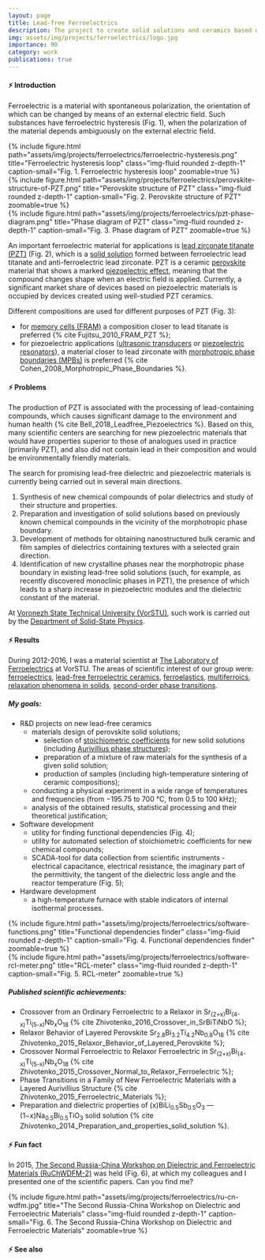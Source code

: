 ```yaml
---
layout: page
title: Lead-free Ferroelectrics
description: The project to create solid solutions and ceramics based on them for new environmentally friendly and sustainable nano- and microelectronics materials.
img: assets/img/projects/ferroelectrics/logo.jpg
importance: 90
category: work
publications: true
---
```


#### ⚡️ Introduction

Ferroelectric is a material with spontaneous polarization, the orientation of which can be changed by means of an external electric field. Such substances have ferroelectric hysteresis (Fig. 1), when the polarization of the material depends ambiguously on the external electric field.

<div class="row">
    <div class="col-sm mt-3 mt-md-0">
        {% include figure.html 
            path="assets/img/projects/ferroelectrics/ferroelectric-hysteresis.png"
            title="Ferroelectric hysteresis loop"
            class="img-fluid rounded z-depth-1"
            caption-small="Fig. 1. Ferroelectric hysteresis loop"
            zoomable=true %}
    </div>
    <div class="col-sm mt-3 mt-md-0">
        {% include figure.html 
            path="assets/img/projects/ferroelectrics/perovskite-structure-of-PZT.png"
            title="Perovskite structure of PZT"
            class="img-fluid rounded z-depth-1"
            caption-small="Fig. 2. Perovskite structure of PZT"
            zoomable=true %}
    </div>
    <div class="col-sm mt-3 mt-md-0">
        {% include figure.html 
            path="assets/img/projects/ferroelectrics/pzt-phase-diagram.png"
            title="Phase diagram of PZT"
            class="img-fluid rounded z-depth-1"
            caption-small="Fig. 3. Phase diagram of PZT"
            zoomable=true %}
    </div>
</div>

An important ferroelectric material for applications is [lead zirconate titanate (PZT)](https://en.wikipedia.org/wiki/Lead_zirconate_titanate) (Fig. 2), which is a [solid solution](https://en.wikipedia.org/wiki/Solid_solution) formed between ferroelectric lead titanate and anti-ferroelectric lead zirconate. PZT is a ceramic [perovskite](https://en.wikipedia.org/wiki/Perovskite_(structure)) material that shows a marked [piezoelectric effect](https://en.wikipedia.org/wiki/Piezoelectricity), meaning that the compound changes shape when an electric field is applied. Currently, a significant market share of devices based on piezoelectric materials is occupied by devices created using well-studied PZT ceramics.

Different compositions are used for different purposes of PZT (Fig. 3):
- for [memory cells (FRAM)](https://en.wikipedia.org/wiki/Ferroelectric_RAM) a composition closer to lead titanate is preferred {% cite Fujitsu_2010_FRAM_PZT %};
- for piezoelectric applications ([ultrasonic transducers](https://en.wikipedia.org/wiki/Ultrasonic_transducer) or [piezoelectric resonators](https://en.wikipedia.org/wiki/Crystal_oscillator)), a material closer to lead zirconate with [morphotropic phase boundaries (MPBs)](https://en.wikipedia.org/wiki/Piezoelectricity#:~:text=In%20general%2C%20the%20main%20fabrication%20challenge%20is%20creating%20the%20%22morphotropic%20phase%20boundaries%20(MPBs)%22%20that%20provide%20the%20materials%20with%20their%20stable%20piezoelectric%20properties%20without%20introducing%20the%20%22polymorphic%20phase%20boundaries%20(PPBs)%22%20that%20decrease%20the%20temperature%20stability%20of%20the%20material.%5B34%5D) is preferred {% cite Cohen_2008_Morphotropic_Phase_Boundaries %}.

#### ⚡️ Problems

The production of PZT is associated with the processing of lead-containing compounds, which causes significant damage to the environment and human health {% cite Bell_2018_Leadfree_Piezoelectrics %}. Based on this, many scientific centers are searching for new piezoelectric materials that would have properties superior to those of analogues used in practice (primarily PZT), and also did not contain lead in their composition and would be environmentally friendly materials.

The search for promising lead-free dielectric and piezoelectric materials is currently being carried out in several main directions.
1. Synthesis of new chemical compounds of polar dielectrics and study of their structure and properties.
2. Preparation and investigation of solid solutions based on previously known chemical compounds in the vicinity of the morphotropic phase boundary.
3. Development of methods for obtaining nanostructured bulk ceramic and film samples of dielectrics containing textures with a selected grain direction.
4. Identification of new crystalline phases near the morphotropic phase boundary in existing lead-free solid solutions (such, for example, as recently discovered monoclinic phases in PZT), the presence of which leads to a sharp increase in piezoelectric modules and the dielectric constant of the material.

At [Voronezh State Technical University (VorSTU)](https://cchgeu.ru/en/), such work is carried out by the [Department of Solid-State Physics](https://cchgeu.ru/en/education/institutes-and-faculties/faculty-of-radio-engineering-and-electronics/#:~:text=The%20Department%20of%20Solid%2Dstate%20Physics).

#### ⚡️ Results

During 2012-2016, I was a material scientist at [The Laboratory of Ferroelectrics](http://ferroics.narod.ru/index-2.htm) at VorSTU.
The areas of scientific interest of our group were: [ferroelectrics](https://en.wikipedia.org/wiki/Ferroelectricity),  [lead-free ferroelectric ceramics](https://link.springer.com/article/10.1557/s43578-021-00180-y), [ferroelastics](https://en.wikipedia.org/wiki/Ferroelasticity), [multiferroics](https://en.wikipedia.org/wiki/Multiferroics), [relaxation phenomena in solids](https://www.britannica.com/science/relaxation-phenomenon), [second-order phase transitions](https://en.wikipedia.org/wiki/Phase_transition#:~:text=8%5D%5B9%5D-,Second%2Dorder%20phase%20transitions,-are%20also%20called).

##### My goals:
- R&D projects on new lead-free ceramics
    - materials design of perovskite solid solutions;
        - selection of [stoichiometric coefficients](https://en.wikipedia.org/wiki/Stoichiometry) for new solid solutions (including [Aurivillius phase structures](https://en.wikipedia.org/wiki/Aurivillius_phases));
        - preparation of a mixture of raw materials for the synthesis of a given solid solution;
        - production of samples (including high-temperature sintering of ceramic compositions);
    - conducting a physical experiment in a wide range of temperatures and frequencies (from −195.75 to 700 °C, from 0.5 to 100 kHz);
    - analysis of the obtained results, statistical processing and their theoretical justification;
- Software development
    - utility for finding functional dependencies (Fig. 4);
    - utility for automated selection of stoichiometric coefficients for new chemical compounds;
    - SCADA-tool for data collection from scientific instruments - electrical capacitance, electrical resistance, the imaginary part of the permittivity, the tangent of the dielectric loss angle and the reactor temperature (Fig. 5);
- Hardware development
    - a high-temperature furnace with stable indicators of internal isothermal processes.

<div class="row">
    <div class="col-sm mt-3 mt-md-0">
        {% include figure.html 
            path="assets/img/projects/ferroelectrics/software-functions.png"
            title="Functional dependencies finder"
            class="img-fluid rounded z-depth-1"
            caption-small="Fig. 4. Functional dependencies finder"
            zoomable=true %}
    </div>
    <div class="col-sm mt-3 mt-md-0">
        {% include figure.html 
            path="assets/img/projects/ferroelectrics/software-rcl-meter.png"
            title="RCL-meter"
            class="img-fluid rounded z-depth-1"
            caption-small="Fig. 5. RCL-meter"
            zoomable=true %}
    </div>
</div>

##### Published scientific achievements:
- Crossover from an Ordinary Ferroelectric to a Relaxor in Sr<sub>(2+x)</sub>Bi<sub>(4-x)</sub>Ti<sub>(5-x)</sub>Nb<sub>x</sub>O<sub>18</sub> {% cite Zhivotenko_2016_Crossover_in_SrBiTiNbO %};
- Relaxor Behavior of Layered Perovskite Sr<sub>2.8</sub>Bi<sub>3.2</sub>Ti<sub>4.2</sub>Nb<sub>0.8</sub>O<sub>18</sub> {% cite Zhivotenko_2015_Relaxor_Behavior_of_Layered_Perovskite %};
- Crossover Normal Ferroelectric to Relaxor Ferroelectric in Sr<sub>(2+x)</sub>Bi<sub>(4-x)</sub>Ti<sub>(5-x)</sub>Nb<sub>x</sub>O<sub>18</sub> {% cite Zhivotenko_2015_Crossover_Normal_to_Relaxor_Ferroelectric %};
- Phase Transitions in a Family of New Ferroelectric Materials with a Layered Aurivillius Structure {% cite Zhivotenko_2015_Ferroelectric_Materials %};
- Preparation and dielectric properties of (x)BiLi<sub>0.5</sub>Sb<sub>0.5</sub>O<sub>3</sub> — (1−x)Na<sub>0.5</sub>Bi<sub>0.5</sub>TiO<sub>3</sub> solid solution {% cite Zhivotenko_2014_Preparation_and_properties_solid_solution %}.

#### ⚡️ Fun fact

In 2015, [The Second Russia-China Workshop on Dielectric and Ferroelectric Materials (RuChWDFM-2)](https://istina.msu.ru/conferences/12079077/) was held (Fig. 6), at which my colleagues and I presented one of the scientific papers. Can you find me?

<div class="row">
    <div class="col-sm mt-3 mt-md-0">
        {% include figure.html 
            path="assets/img/projects/ferroelectrics/ru-cn-wdfm.jpg"
            title="The Second Russia-China Workshop on Dielectric and Ferroelectric Materials"
            class="img-fluid rounded z-depth-1"
            caption-small="Fig. 6. The Second Russia-China Workshop on Dielectric and Ferroelectric Materials"
            zoomable=true %}
    </div>
</div>

#### ⚡️ See also
